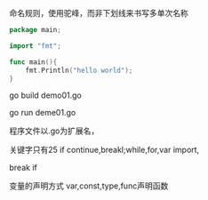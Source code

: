 


命名规则，使用驼峰，而非下划线来书写多单次名称



```go
package main;

import "fmt";

func main(){
	fmt.Println("hello world");
}
```

go build demo01.go


go run deme01.go


程序文件以.go为扩展名，

关键字只有25
if 
continue,breakl;while,for,var import,

break
if

变量的声明方式
var,const,type,func声明函数



